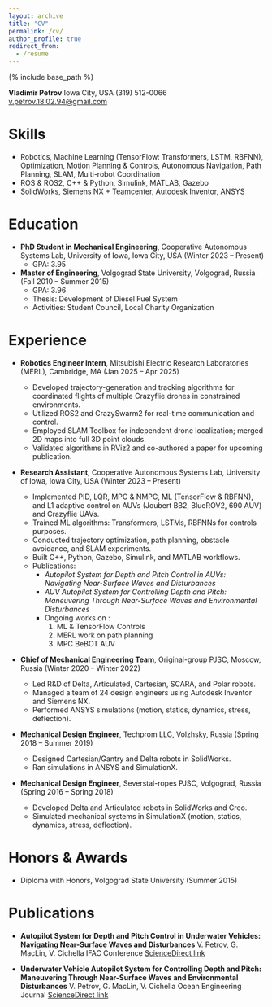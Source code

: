 ```yaml
---
layout: archive
title: "CV"
permalink: /cv/
author_profile: true
redirect_from:
  - /resume
---
```


{% include base_path %}

**Vladimir Petrov**
Iowa City, USA
(319) 512-0066
v.petrov.18.02.94@gmail.com

Skills
======
* Robotics, Machine Learning (TensorFlow: Transformers, LSTM, RBFNN), Optimization, Motion Planning & Controls, Autonomous Navigation, Path Planning, SLAM, Multi-robot Coordination
* ROS & ROS2, C++ & Python, Simulink, MATLAB, Gazebo
* SolidWorks, Siemens NX + Teamcenter, Autodesk Inventor, ANSYS

Education
======
* **PhD Student in Mechanical Engineering**, Cooperative Autonomous Systems Lab, University of Iowa, Iowa City, USA (Winter 2023 – Present)
  * GPA: 3.95
* **Master of Engineering**, Volgograd State University, Volgograd, Russia (Fall 2010 – Summer 2015)
  * GPA: 3.96
  * Thesis: Development of Diesel Fuel System
  * Activities: Student Council, Local Charity Organization

Experience
======
* **Robotics Engineer Intern**, Mitsubishi Electric Research Laboratories (MERL), Cambridge, MA (Jan 2025 – Apr 2025)
  * Developed trajectory-generation and tracking algorithms for coordinated flights of multiple Crazyflie drones in constrained environments.
  * Utilized ROS2 and CrazySwarm2 for real-time communication and control.
  * Employed SLAM Toolbox for independent drone localization; merged 2D maps into full 3D point clouds.
  * Validated algorithms in RViz2 and co-authored a paper for upcoming publication.

* **Research Assistant**, Cooperative Autonomous Systems Lab, University of Iowa, Iowa City, USA (Winter 2023 – Present)
  * Implemented PID, LQR, MPC & NMPC, ML (TensorFlow & RBFNN), and L1 adaptive control on AUVs (Joubert BB2, BlueROV2, 690 AUV) and Crazyflie UAVs.
  * Trained ML algorithms: Transformers, LSTMs, RBFNNs for controls purposes.
  * Conducted trajectory optimization, path planning, obstacle avoidance, and SLAM experiments.
  * Built C++, Python, Gazebo, Simulink, and MATLAB workflows.
  * Publications: 
    * *Autopilot System for Depth and Pitch Control in AUVs: Navigating Near-Surface Waves and Disturbances*
    * *AUV Autopilot System for Controlling Depth and Pitch: Maneuvering Through Near-Surface Waves and Environmental Disturbances* 
    * Ongoing works on :
    	1) ML & TensorFlow Controls
    	2) MERL work on path planning
    	3) MPC BeBOT AUV

* **Chief of Mechanical Engineering Team**, Original-group PJSC, Moscow, Russia (Winter 2020 – Winter 2022)
  * Led R&D of Delta, Articulated, Cartesian, SCARA, and Polar robots.
  * Managed a team of 24 design engineers using Autodesk Inventor and Siemens NX.
  * Performed ANSYS simulations (motion, statics, dynamics, stress, deflection).

* **Mechanical Design Engineer**, Techprom LLC, Volzhsky, Russia (Spring 2018 – Summer 2019)
  * Designed Cartesian/Gantry and Delta robots in SolidWorks.
  * Ran simulations in ANSYS and SimulationX.

* **Mechanical Design Engineer**, Severstal-ropes PJSC, Volgograd, Russia (Spring 2016 – Spring 2018)
  * Developed Delta and Articulated robots in SolidWorks and Creo.
  * Simulated mechanical systems in SimulationX (motion, statics, dynamics, stress, deflection).

Honors & Awards
======
* Diploma with Honors, Volgograd State University (Summer 2015)

Publications
======
* **Autopilot System for Depth and Pitch Control in Underwater Vehicles: Navigating Near-Surface Waves and Disturbances**
  V. Petrov, G. MacLin, V. Cichella
  IFAC Conference
  [ScienceDirect link](https://www.sciencedirect.com/science/article/pii/S2405896324018111)

* **Underwater Vehicle Autopilot System for Controlling Depth and Pitch: Maneuvering Through Near-Surface Waves and Environmental Disturbances**
  V. Petrov, G. MacLin, V. Cichella
  Ocean Engineering Journal
  [ScienceDirect link](https://www.sciencedirect.com/science/article/pii/S0029801824032487)




